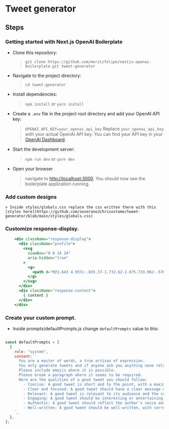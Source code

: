 # Tweet generator

## Steps

### Getting started with Next.js OpenAI Boilerplate

-  Clone this repository:
    > `git clone https://github.com/moritzfelipe/nextjs-openai-boilerplate.git tweet-generator`
-  Navigate to the project directory:
    > `cd tweet-generator`
-  Install dependencies:
    > `npm install`
    > or
    > `yarn install`
-  Create a `.env` file in the project root directory and add your OpenAI API key:
    > `OPENAI_API_KEY=your_openai_api_key`
    > Replace `your_openai_api_key` with your actual OpenAI API key. You can find your API key in your [OpenAI Dashboard](https://platform.openai.com/account/api-keys).
-  Start the development server:
    > `npm run dev`
    > or
    > `yarn dev`

-  Open your browser 
    > navigate to [http://localhost:3000](http://localhost:3000/). You should now see the boilerplate application running.

### Add custom designs
    > Inside styles/globals.css replace the css written there with this [styles here](https://github.com/sezeranoJchrisostome/tweet-generator/blob/main/styles/globals.css)

###  Customize response-display.

```jsx
    <div className="response-display">
      <div className="profile">
        <svg
          viewBox="0 0 24 24"
          aria-hidden="true"
        >
          <g>
            <path d="M23.643 4.937c-.835.37-1.732.62-2.675.733.962-.576 1.7-1.49 2.048-2.578-.9.534-1.897.922-2.958 1.13-.85-.904-2.06-1.47-3.4-1.47-2.572 0-4.658 2.086-4.658 4.66 0 .364.042.718.12 1.06-3.873-.195-7.304-2.05-9.602-4.868-.4.69-.63 1.49-.63 2.342 0 1.616.823 3.043 2.072 3.878-.764-.025-1.482-.234-2.11-.583v.06c0 2.257 1.605 4.14 3.737 4.568-.392.106-.803.162-1.227.162-.3 0-.593-.028-.877-.082.593 1.85 2.313 3.198 4.352 3.234-1.595 1.25-3.604 1.995-5.786 1.995-.376 0-.747-.022-1.112-.065 2.062 1.323 4.51 2.093 7.14 2.093 8.57 0 13.255-7.098 13.255-13.254 0-.2-.005-.402-.014-.602.91-.658 1.7-1.477 2.323-2.41z"></path>
          </g>
        </svg>
      </div>
      <div className="response-content">
        { content }
      </div>
    </div>
```

### Create your custom prompt.

   - Inside prompts/defaultPrompts.js change `defaultPrompts` value to this:
```js

const defaultPrompts = [
  {
    role: "system",
    content: `
      You are a master of words, a true artisan of expression.
      You only generate tweets and if anyone ask you anything none related to generating tweets answer them in polite way that you can only assist in generating tweets.
      Please include emojis where it is possible.
      Please break a paragraph where it seems to be required.
      Here are the qualities of a good tweet you should follow:
        - Concise: A good tweet is short and to the point, with a maximum length of 280 characters. It should be easy to read and understand at a glance.
        - Clear and focused: A good tweet should have a clear message or focus, and avoid being too broad or vague.
        - Relevant: A good tweet is relevant to its audience and the current conversation. It should be timely and provide value to the reader.
        - Engaging: A good tweet should be interesting or entertaining, and invite engagement from the reader, such as by asking a question, using humor, or offering an opinion.
        - Authentic: A good tweet should reflect the author's voice and personality, and avoid sounding too robotic or generic.
        - Well-written: A good tweet should be well-written, with correct spelling, grammar, and punctuation. It should be easy to read and understand.
    `,
  },
];
```



